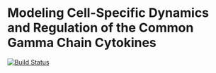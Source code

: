 # Modeling Cell-Specific Dynamics and Regulation of the Common Gamma Chain Cytokines

[![Build Status](https://transduc.seas.ucla.edu/buildStatus/icon?job=meyer-lab%2Ftype-I-ckine-model%2Fmaster)](https://transduc.seas.ucla.edu/job/meyer-lab/job/type-I-ckine-model/job/master/)
